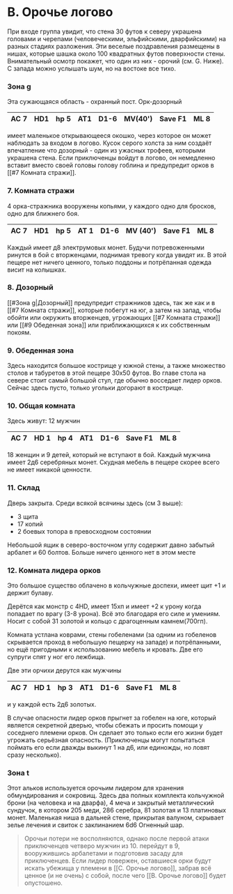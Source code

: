 # B. Орочье логово
При входе группа увидит, что стена 30 футов к северу украшена головами и черепами (человеческими, эльфийскими, дварфийскими) на разных стадиях разложения. Эти веселые поздравления размещены в нишах, которые
шашка около 100 квадратных футов поверхности стены. Внимательный осмотр покажет, что один из них - орочий (см. G. Ниже). С запада можно услышать шум, но на востоке все тихо.

### Зона g
Эта сужающаяся область - охранный пост.
Орк-дозорный 

| AC 7|  HD1| hp 5|  AT1|  D1-6|  MV(40')|  Save F1|  ML 8
------| -----| -----| ----| -----| ----------| --------| ------

имеет маленькое открывающееся окошко, через которое он может наблюдать за входом в логово. Кусок серого холста за ним создаёт впечатление что дозорный - один из ужасных трофеев, которыми украшена стена. Если приключенцы войдут в логово, он немедленно вставит вместо своей головы голову гоблина и предупредит орков в [[#7 Комната стражи]].

### 7. Комната стражи
4 орка-стражника вооружены копьями, у каждого одно для бросков, одно для ближнего боя.

| AC 7 |  HD1|  hp 5 | AT 1|  D1-6|  MV (40')| Save F1|  ML 8|
------| ------| -----| -----| -----| ---------| --------| --------

Каждый имеет д8 электрумовых монет. Будучи потревоженными ринутся в бой с вторженцами, поднимая тревогу когда увидят их. В этой пещере нет ничего ценного, только поддоны и потрёпанная одежда висит на колышках.
### 8. Дозорный
[[#Зона g|Дозорный]] предупредит стражников здесь, так же как и в [[#7 Комната стражи]], которые побегут на юг, а затем на запад, чтобы обойти или окружить вторженцев, угрожающих [[#7 Комната стражи]] или [[#9 Обеденная зона]] или приближающихся к их собственным покоям.
### 9. Обеденная зона
Здесь находится большое кострище у южной стены, а также множество столов и табуретов в этой пещере 30х50 футов. Во главе стола на  севере стоит самый большой стул, где обычно восседает лидер орков. Сейчас здесь пусто, только угольки догорают в кострище.
### 10. Общая комната
Здесь живут:
12 мужчин

|AC 7| HD 1| hp 4| AT1|D1-6| Save F1| ML 8|
-----|------|-----|-----|-----|--------|-------
18 женщин и 9 детей, который не вступают в бой.
Каждый мужчина имеет 2д6 серебряных монет. Скудная мебель в пещере скорее всего не имеет никакой ценности.

### 11. Склад
Дверь закрыта. Среди всякой всячины здесь (см 3 выше):
- 3 щита
- 17 копий
- 2 боевых топора в превосходном состоянии

Небольшой ящик в северо-восточном углу содержит давно забытый арбалет и 60 болтов. Больше ничего ценного нет в этом месте
### 12. Комната лидера орков
Это большое существо облачено в кольчужные доспехи, имеет щит +1 и держит булаву. 

Дерётся как монстр с 4HD, имеет 15хп и имеет +2 к урону когда попадает по врагу (3-8 урона). Всё это благодаря его силе и умениям. Носит с собой 31 золотой и кольцо с драгоценным камнем(700гп).

Комната устлана коврами, стены гобеленами (за одним из гобеленов скрывается проход в небольшую пещерку на западе) и потрёпанными, но ещё пригодными к использованию мебель и кровать. Две его супруги спят у ног его лежбища. 

Две эти орчихи дерутся как мужчины

| AC 7|  HD 1|  hp 3|  AT1| D1-6| Save F1|  ML 8
------| ------| -----| ----| -----| --------| -------
и у каждой есть 2д6 золотых.

В случае опасности лидер орков прыгнет за гобелен на юге, который является секретной дверью, чтобы сбежать и просить помощи у соседнего племени орков. Он сделает это только если его жизни будет угрожать серьёзная опасность. (Приключенцы могут попытаться поймать его если дважды выкинут 1 на д6, или единожды, но ловят сразу несколько).

### Зона t
Этот альков используется орочьим лидером для хранения обмундирования и сокровищ. Здесь два полных комплекта кольчужной брони (на человека и на дварфа), 4 меча и закрытый металлический сундучок, в котором 205 меди, 286 серебра, 81 золотая и 13 платиновых монет. Маленькая ниша в дальней стене, прикрытая валуном, скрывает зелье лечения и свиток с заклинанием 6d6 Огненный шар.

>Орочьи потери не восполняются, однако после первой атаки приключенцев четверо мужчин из 10. перейдут в 9, вооружившись арбалетами и подготовив засаду для приключенцев. Если лидер повержен, оставшиеся орки будут искать убежища у племени в [[C. Орочье логово]], забрав всё ценное (и не очень) с собой, после чего [[B. Орочье логово]] будет опустошено.